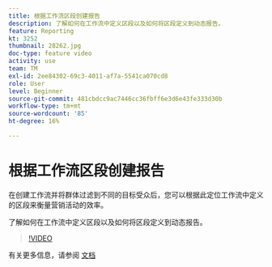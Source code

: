```yaml
---
title: 根据工作流区段创建报告
description: 了解如何在工作流中定义区段以及如何将区段定义到动态报告。
feature: Reporting
kt: 3252
thumbnail: 28262.jpg
doc-type: feature video
activity: use
team: TM
exl-id: 2ee84302-69c3-4011-af7a-5541ca070cd8
role: User
level: Beginner
source-git-commit: 481cbdcc9ac7446cc36fbff6e3d6e43fe333d30b
workflow-type: tm+mt
source-wordcount: '85'
ht-degree: 16%

---
```


# 根据工作流区段创建报告

在创建工作流并将群体过滤到不同的目标受众后，您可以根据此定位工作流中定义的区段来衡量营销活动的效率。

了解如何在工作流中定义区段以及如何将区段定义到动态报告。

>[!VIDEO](https://video.tv.adobe.com/v/28262?quality=12)

有关更多信息，请参阅 [文档](https://experienceleague.adobe.com/docs/campaign-standard/using/reporting/customizing-reports/creating-a-report-workflow-segment.html?lang=en)
